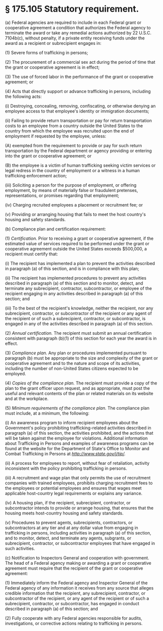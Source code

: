 # § 175.105   Statutory requirement.

(a) Federal agencies are required to include in each Federal grant or cooperative agreement a condition that authorizes the Federal agency to terminate the award or take any remedial actions authorized by 22 U.S.C. 7104b(c), without penalty, if a private entity receiving funds under the award as a recipient or subrecipient engages in:


(1) Severe forms of trafficking in persons;


(2) The procurement of a commercial sex act during the period of time that the grant or cooperative agreement is in effect;


(3) The use of forced labor in the performance of the grant or cooperative agreement; or


(4) Acts that directly support or advance trafficking in persons, including the following acts:


(i) Destroying, concealing, removing, confiscating, or otherwise denying an employee access to that employee's identity or immigration documents;


(ii) Failing to provide return transportation or pay for return transportation costs to an employee from a country outside the United States to the country from which the employee was recruited upon the end of employment if requested by the employee, unless:


(A) exempted from the requirement to provide or pay for such return transportation by the Federal department or agency providing or entering into the grant or cooperative agreement; or


(B) the employee is a victim of human trafficking seeking victim services or legal redress in the country of employment or a witness in a human trafficking enforcement action;


(iii) Soliciting a person for the purpose of employment, or offering employment, by means of materially false or fraudulent pretenses, representations, or promises regarding that employment;


(iv) Charging recruited employees a placement or recruitment fee; or


(v) Providing or arranging housing that fails to meet the host country's housing and safety standards.


(b) Compliance plan and certification requirement:


(1) *Certification.* Prior to receiving a grant or cooperative agreement, if the estimated value of services required to be performed under the grant or cooperative agreement outside the United States exceeds $500,000, a recipient must certify that:


(i) The recipient has implemented a plan to prevent the activities described in paragraph (a) of this section, and is in compliance with this plan;


(ii) The recipient has implemented procedures to prevent any activities described in paragraph (a) of this section and to monitor, detect, and terminate any subrecipient, contractor, subcontractor, or employee of the recipient engaging in any activities described in paragraph (a) of this section; and


(iii) To the best of the recipient's knowledge, neither the recipient, nor any subrecipient, contractor, or subcontractor of the recipient or any agent of the recipient or of such a subrecipient, contractor, or subcontractor, is engaged in any of the activities described in paragraph (a) of this section.


(2) *Annual certification.* The recipient must submit an annual certification consistent with paragraph (b)(1) of this section for each year the award is in effect.


(3) *Compliance plan.* Any plan or procedures implemented pursuant to paragraph (b) must be appropriate to the size and complexity of the grant or cooperative agreement and to the nature and scope of its activities, including the number of non-United States citizens expected to be employed.


(4) *Copies of the compliance plan.* The recipient must provide a copy of the plan to the grant officer upon request, and as appropriate, must post the useful and relevant contents of the plan or related materials on its website and at the workplace.


(5) *Minimum requirements of the compliance plan.* The compliance plan must include, at a minimum, the following:


(i) An awareness program to inform recipient employees about the Government's policy prohibiting trafficking-related activities described in paragraph (a) of this section, the activities prohibited, and the actions that will be taken against the employee for violations. Additional information about Trafficking in Persons and examples of awareness programs can be found at the website for the Department of State's Office to Monitor and Combat Trafficking in Persons at *http://www.state.gov/j/tip/.*

(ii) A process for employees to report, without fear of retaliation, activity inconsistent with the policy prohibiting trafficking in persons.


(iii) A recruitment and wage plan that only permits the use of recruitment companies with trained employees, prohibits charging recruitment fees to the employees or potential employees and ensures that wages meet applicable host-country legal requirements or explains any variance.


(iv) A housing plan, if the recipient, subrecipient, contractor, or subcontractor intends to provide or arrange housing, that ensures that the housing meets host-country housing and safety standards.


(v) Procedures to prevent agents, subrecipients, contractors, or subcontractors at any tier and at any dollar value from engaging in trafficking in persons, including activities in paragraph (a) of this section, and to monitor, detect, and terminate any agents, subgrants, or subrecipient, contractor, or subcontractor employees that have engaged in such activities.


(c) Notification to Inspectors General and cooperation with government. The head of a Federal agency making or awarding a grant or cooperative agreement must require that the recipient of the grant or cooperative agreement:


(1) Immediately inform the Federal agency and Inspector General of the Federal agency of any information it receives from any source that alleges credible information that the recipient, any subrecipient, contractor, or subcontractor of the recipient, or any agent of the recipient or of such a subrecipient, contractor, or subcontractor, has engaged in conduct described in paragraph (a) of this section; and


(2) Fully cooperate with any Federal agencies responsible for audits, investigations, or corrective actions relating to trafficking in persons.




